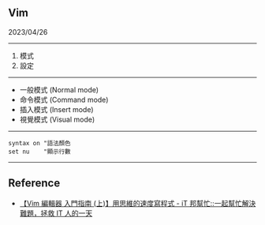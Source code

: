 ## Vim
2023/04/26

---

1.  模式
2.  設定

---

* 一般模式 (Normal mode)
* 命令模式 (Command mode)
* 插入模式 (Insert mode)
* 視覺模式 (Visual mode)

---

```
syntax on "語法顏色
set nu    "顯示行數

```

---


## Reference
* [【Vim 編輯器 入門指南 (上)】用思維的速度寫程式 - iT 邦幫忙::一起幫忙解決難題，拯救 IT 人的一天](https://ithelp.ithome.com.tw/articles/10255325)